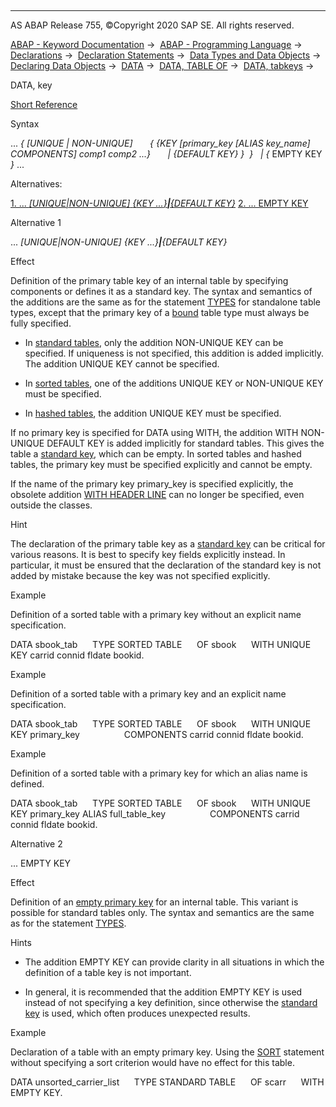   

* * *

AS ABAP Release 755, ©Copyright 2020 SAP SE. All rights reserved.

[ABAP - Keyword Documentation](https://help.sap.com/doc/abapdocu_755_index_htm/7.55/en-US/abenabap.htm) →  [ABAP - Programming Language](https://help.sap.com/doc/abapdocu_755_index_htm/7.55/en-US/abenabap_reference.htm) →  [Declarations](https://help.sap.com/doc/abapdocu_755_index_htm/7.55/en-US/abendeclarations.htm) →  [Declaration Statements](https://help.sap.com/doc/abapdocu_755_index_htm/7.55/en-US/abenabap_declarations.htm) →  [Data Types and Data Objects](https://help.sap.com/doc/abapdocu_755_index_htm/7.55/en-US/abentypes_and_objects.htm) →  [Declaring Data Objects](https://help.sap.com/doc/abapdocu_755_index_htm/7.55/en-US/abenobjects_statements.htm) →  [DATA](https://help.sap.com/doc/abapdocu_755_index_htm/7.55/en-US/abapdata.htm) →  [DATA, TABLE OF](https://help.sap.com/doc/abapdocu_755_index_htm/7.55/en-US/abapdata_itab.htm) →  [DATA, tabkeys](https://help.sap.com/doc/abapdocu_755_index_htm/7.55/en-US/abapdata_keydef.htm) → 

DATA, key

[Short Reference](https://help.sap.com/doc/abapdocu_755_index_htm/7.55/en-US/abapdata_shortref.htm)

Syntax

... *{* *\[*UNIQUE *|* NON-UNIQUE*\]*
      *{* *{*KEY *\[*primary\_key *\[*ALIAS key\_name*\]* COMPONENTS*\]* comp1 comp2 ...*}*
      *|* *{*DEFAULT KEY*}* *}*  *}*
  *|* *{* EMPTY KEY *}* ...

Alternatives:

[1\. ... *\[*UNIQUE*|*NON-UNIQUE*\]* *{*KEY ...*}**|**{*DEFAULT KEY*}*](#!ABAP_ALTERNATIVE_1@1@)
[2\. ... EMPTY KEY](#!ABAP_ALTERNATIVE_2@2@)

Alternative 1

... *\[*UNIQUE*|*NON-UNIQUE*\]* *{*KEY ...*}**|**{*DEFAULT KEY*}*

Effect

Definition of the primary table key of an internal table by specifying components or defines it as a standard key. The syntax and semantics of the additions are the same as for the statement [TYPES](https://help.sap.com/doc/abapdocu_755_index_htm/7.55/en-US/abaptypes_primary_key.htm) for standalone table types, except that the primary key of a [bound](https://help.sap.com/doc/abapdocu_755_index_htm/7.55/en-US/abenbound_data_type_glosry.htm "Glossary Entry") table type must always be fully specified.

-   In [standard tables](https://help.sap.com/doc/abapdocu_755_index_htm/7.55/en-US/abenstandard_table_glosry.htm "Glossary Entry"), only the addition NON-UNIQUE KEY can be specified. If uniqueness is not specified, this addition is added implicitly. The addition UNIQUE KEY cannot be specified.
    

-   In [sorted tables](https://help.sap.com/doc/abapdocu_755_index_htm/7.55/en-US/abensorted_table_glosry.htm "Glossary Entry"), one of the additions UNIQUE KEY or NON-UNIQUE KEY must be specified.
    

-   In [hashed tables](https://help.sap.com/doc/abapdocu_755_index_htm/7.55/en-US/abenhashed_table_glosry.htm "Glossary Entry"), the addition UNIQUE KEY must be specified.
    

If no primary key is specified for DATA using WITH, the addition WITH NON-UNIQUE DEFAULT KEY is added implicitly for standard tables. This gives the table a [standard key](https://help.sap.com/doc/abapdocu_755_index_htm/7.55/en-US/abenstandard_key_glosry.htm "Glossary Entry"), which can be empty. In sorted tables and hashed tables, the primary key must be specified explicitly and cannot be empty.

If the name of the primary key primary\_key is specified explicitly, the obsolete addition [WITH HEADER LINE](https://help.sap.com/doc/abapdocu_755_index_htm/7.55/en-US/abapdata_header_line.htm) can no longer be specified, even outside the classes.

Hint

The declaration of the primary table key as a [standard key](https://help.sap.com/doc/abapdocu_755_index_htm/7.55/en-US/abenitab_standard_key.htm) can be critical for various reasons. It is best to specify key fields explicitly instead. In particular, it must be ensured that the declaration of the standard key is not added by mistake because the key was not specified explicitly.

Example

Definition of a sorted table with a primary key without an explicit name specification.

DATA sbook\_tab
     TYPE SORTED TABLE
     OF sbook
     WITH UNIQUE KEY carrid connid fldate bookid.

Example

Definition of a sorted table with a primary key and an explicit name specification.

DATA sbook\_tab
     TYPE SORTED TABLE
     OF sbook
     WITH UNIQUE KEY primary\_key
                 COMPONENTS carrid connid fldate bookid.

Example

Definition of a sorted table with a primary key for which an alias name is defined.

DATA sbook\_tab
     TYPE SORTED TABLE
     OF sbook
     WITH UNIQUE KEY primary\_key ALIAS full\_table\_key
                 COMPONENTS carrid connid fldate bookid.

Alternative 2

... EMPTY KEY

Effect

Definition of an [empty primary key](https://help.sap.com/doc/abapdocu_755_index_htm/7.55/en-US/abenitab_empty_key.htm) for an internal table. This variant is possible for standard tables only. The syntax and semantics are the same as for the statement [TYPES](https://help.sap.com/doc/abapdocu_755_index_htm/7.55/en-US/abaptypes_primary_key.htm).

Hints

-   The addition EMPTY KEY can provide clarity in all situations in which the definition of a table key is not important.

-   In general, it is recommended that the addition EMPTY KEY is used instead of not specifying a key definition, since otherwise the [standard key](https://help.sap.com/doc/abapdocu_755_index_htm/7.55/en-US/abenitab_standard_key.htm) is used, which often produces unexpected results.

Example

Declaration of a table with an empty primary key. Using the [SORT](https://help.sap.com/doc/abapdocu_755_index_htm/7.55/en-US/abapsort_itab.htm) statement without specifying a sort criterion would have no effect for this table.

DATA unsorted\_carrier\_list
     TYPE STANDARD TABLE
     OF scarr
     WITH EMPTY KEY.